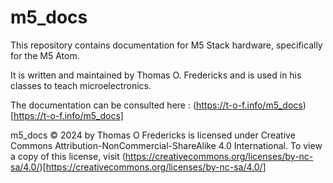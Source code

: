 # m5_docs

This repository contains documentation for M5 Stack hardware, specifically for the M5 Atom.

It is written and maintained by Thomas O. Fredericks and is used in his classes to teach microelectronics.

The documentation can be consulted here : (https://t-o-f.info/m5_docs)[https://t-o-f.info/m5_docs]

m5_docs © 2024 by Thomas O Fredericks is licensed under Creative Commons Attribution-NonCommercial-ShareAlike 4.0 International. To view a copy of this license, visit (https://creativecommons.org/licenses/by-nc-sa/4.0/)[https://creativecommons.org/licenses/by-nc-sa/4.0/]
